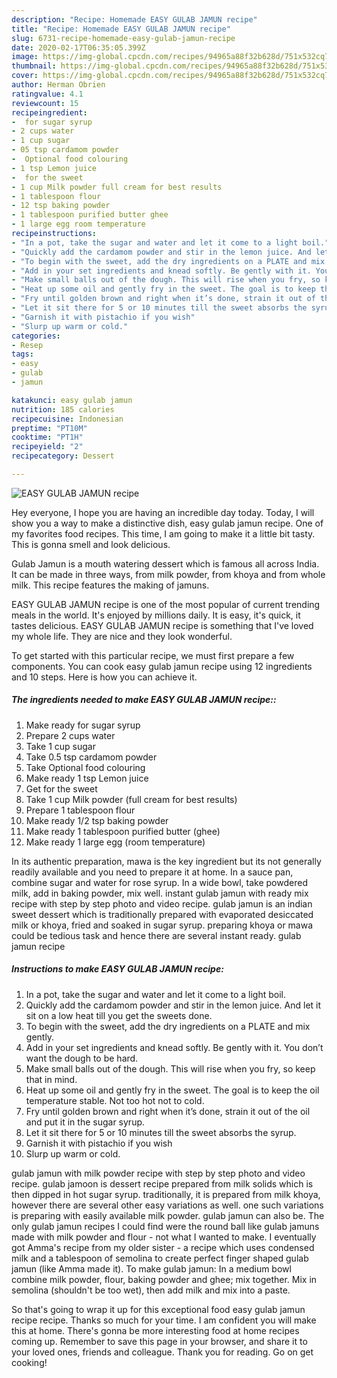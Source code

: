 ```yaml
---
description: "Recipe: Homemade EASY GULAB JAMUN recipe"
title: "Recipe: Homemade EASY GULAB JAMUN recipe"
slug: 6731-recipe-homemade-easy-gulab-jamun-recipe
date: 2020-02-17T06:35:05.399Z
image: https://img-global.cpcdn.com/recipes/94965a88f32b628d/751x532cq70/easy-gulab-jamun-recipe-recipe-main-photo.jpg
thumbnail: https://img-global.cpcdn.com/recipes/94965a88f32b628d/751x532cq70/easy-gulab-jamun-recipe-recipe-main-photo.jpg
cover: https://img-global.cpcdn.com/recipes/94965a88f32b628d/751x532cq70/easy-gulab-jamun-recipe-recipe-main-photo.jpg
author: Herman Obrien
ratingvalue: 4.1
reviewcount: 15
recipeingredient:
-  for sugar syrup
- 2 cups water
- 1 cup sugar
- 05 tsp cardamom powder
-  Optional food colouring
- 1 tsp Lemon juice
-  for the sweet
- 1 cup Milk powder full cream for best results
- 1 tablespoon flour
- 12 tsp baking powder
- 1 tablespoon purified butter ghee
- 1 large egg room temperature
recipeinstructions:
- "In a pot, take the sugar and water and let it come to a light boil."
- "Quickly add the cardamom powder and stir in the lemon juice. And let it sit on a low heat till you get the sweets done."
- "To begin with the sweet, add the dry ingredients on a PLATE and mix gently."
- "Add in your set ingredients and knead softly. Be gently with it. You don’t want the dough to be hard."
- "Make small balls out of the dough. This will rise when you fry, so keep that in mind."
- "Heat up some oil and gently fry in the sweet. The goal is to keep the oil temperature stable. Not too hot not to cold."
- "Fry until golden brown and right when it’s done, strain it out of the oil and put it in the sugar syrup."
- "Let it sit there for 5 or 10 minutes till the sweet absorbs the syrup."
- "Garnish it with pistachio if you wish"
- "Slurp up warm or cold."
categories:
- Resep
tags:
- easy
- gulab
- jamun

katakunci: easy gulab jamun
nutrition: 185 calories
recipecuisine: Indonesian
preptime: "PT10M"
cooktime: "PT1H"
recipeyield: "2"
recipecategory: Dessert

---
```



![EASY GULAB JAMUN recipe](https://img-global.cpcdn.com/recipes/94965a88f32b628d/751x532cq70/easy-gulab-jamun-recipe-recipe-main-photo.jpg)

Hey everyone, I hope you are having an incredible day today. Today, I will show you a way to make a distinctive dish, easy gulab jamun recipe. One of my favorites food recipes. This time, I am going to make it a little bit tasty. This is gonna smell and look delicious.

Gulab Jamun is a mouth watering dessert which is famous all across India. It can be made in three ways, from milk powder, from khoya and from whole milk. This recipe features the making of jamuns.

EASY GULAB JAMUN recipe is one of the most popular of current trending meals in the world. It's enjoyed by millions daily. It is easy, it's quick, it tastes delicious. EASY GULAB JAMUN recipe is something that I've loved my whole life. They are nice and they look wonderful.


To get started with this particular recipe, we must first prepare a few components. You can cook easy gulab jamun recipe using 12 ingredients and 10 steps. Here is how you can achieve it.

##### The ingredients needed to make EASY GULAB JAMUN recipe::

1. Make ready  for sugar syrup
1. Prepare 2 cups water
1. Take 1 cup sugar
1. Take 0.5 tsp cardamom powder
1. Take  Optional food colouring
1. Make ready 1 tsp Lemon juice
1. Get  for the sweet
1. Take 1 cup Milk powder (full cream for best results)
1. Prepare 1 tablespoon flour
1. Make ready 1/2 tsp baking powder
1. Make ready 1 tablespoon purified butter (ghee)
1. Make ready 1 large egg (room temperature)


In its authentic preparation, mawa is the key ingredient but its not generally readily available and you need to prepare it at home. In a sauce pan, combine sugar and water for rose syrup. In a wide bowl, take powdered milk, add in baking powder, mix well. instant gulab jamun with ready mix recipe with step by step photo and video recipe. gulab jamun is an indian sweet dessert which is traditionally prepared with evaporated desiccated milk or khoya, fried and soaked in sugar syrup. preparing khoya or mawa could be tedious task and hence there are several instant ready. gulab jamun recipe 

##### Instructions to make EASY GULAB JAMUN recipe:

1. In a pot, take the sugar and water and let it come to a light boil.
1. Quickly add the cardamom powder and stir in the lemon juice. And let it sit on a low heat till you get the sweets done.
1. To begin with the sweet, add the dry ingredients on a PLATE and mix gently.
1. Add in your set ingredients and knead softly. Be gently with it. You don’t want the dough to be hard.
1. Make small balls out of the dough. This will rise when you fry, so keep that in mind.
1. Heat up some oil and gently fry in the sweet. The goal is to keep the oil temperature stable. Not too hot not to cold.
1. Fry until golden brown and right when it’s done, strain it out of the oil and put it in the sugar syrup.
1. Let it sit there for 5 or 10 minutes till the sweet absorbs the syrup.
1. Garnish it with pistachio if you wish
1. Slurp up warm or cold.


gulab jamun with milk powder recipe with step by step photo and video recipe. gulab jamoon is dessert recipe prepared from milk solids which is then dipped in hot sugar syrup. traditionally, it is prepared from milk khoya, however there are several other easy variations as well. one such variations is preparing with easily available milk powder. gulab jamun can also be. The only gulab jamun recipes I could find were the round ball like gulab jamuns made with milk powder and flour - not what I wanted to make. I eventually got Amma&#39;s recipe from my older sister - a recipe which uses condensed milk and a tablespoon of semolina to create perfect finger shaped gulab jamun (like Amma made it). To make gulab jamun: In a medium bowl combine milk powder, flour, baking powder and ghee; mix together. Mix in semolina (shouldn&#39;t be too wet), then add milk and mix into a paste. 

So that's going to wrap it up for this exceptional food easy gulab jamun recipe recipe. Thanks so much for your time. I am confident you will make this at home. There's gonna be more interesting food at home recipes coming up. Remember to save this page in your browser, and share it to your loved ones, friends and colleague. Thank you for reading. Go on get cooking!

